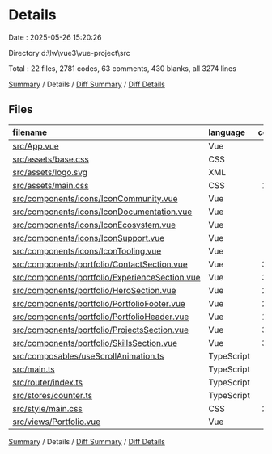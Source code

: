 # Details

Date : 2025-05-26 15:20:26

Directory d:\\lw\\vue3\\vue-project\\src

Total : 22 files,  2781 codes, 63 comments, 430 blanks, all 3274 lines

[Summary](results.md) / Details / [Diff Summary](diff.md) / [Diff Details](diff-details.md)

## Files
| filename | language | code | comment | blank | total |
| :--- | :--- | ---: | ---: | ---: | ---: |
| [src/App.vue](/src/App.vue) | Vue | 58 | 0 | 14 | 72 |
| [src/assets/base.css](/src/assets/base.css) | CSS | 71 | 2 | 14 | 87 |
| [src/assets/logo.svg](/src/assets/logo.svg) | XML | 1 | 0 | 1 | 2 |
| [src/assets/main.css](/src/assets/main.css) | CSS | 193 | 11 | 35 | 239 |
| [src/components/icons/IconCommunity.vue](/src/components/icons/IconCommunity.vue) | Vue | 7 | 0 | 1 | 8 |
| [src/components/icons/IconDocumentation.vue](/src/components/icons/IconDocumentation.vue) | Vue | 7 | 0 | 1 | 8 |
| [src/components/icons/IconEcosystem.vue](/src/components/icons/IconEcosystem.vue) | Vue | 7 | 0 | 1 | 8 |
| [src/components/icons/IconSupport.vue](/src/components/icons/IconSupport.vue) | Vue | 7 | 0 | 1 | 8 |
| [src/components/icons/IconTooling.vue](/src/components/icons/IconTooling.vue) | Vue | 18 | 1 | 1 | 20 |
| [src/components/portfolio/ContactSection.vue](/src/components/portfolio/ContactSection.vue) | Vue | 345 | 7 | 53 | 405 |
| [src/components/portfolio/ExperienceSection.vue](/src/components/portfolio/ExperienceSection.vue) | Vue | 361 | 2 | 50 | 413 |
| [src/components/portfolio/HeroSection.vue](/src/components/portfolio/HeroSection.vue) | Vue | 278 | 2 | 35 | 315 |
| [src/components/portfolio/PortfolioFooter.vue](/src/components/portfolio/PortfolioFooter.vue) | Vue | 230 | 1 | 38 | 269 |
| [src/components/portfolio/PortfolioHeader.vue](/src/components/portfolio/PortfolioHeader.vue) | Vue | 121 | 2 | 19 | 142 |
| [src/components/portfolio/ProjectsSection.vue](/src/components/portfolio/ProjectsSection.vue) | Vue | 384 | 1 | 48 | 433 |
| [src/components/portfolio/SkillsSection.vue](/src/components/portfolio/SkillsSection.vue) | Vue | 311 | 1 | 37 | 349 |
| [src/composables/useScrollAnimation.ts](/src/composables/useScrollAnimation.ts) | TypeScript | 61 | 7 | 13 | 81 |
| [src/main.ts](/src/main.ts) | TypeScript | 17 | 1 | 7 | 25 |
| [src/router/index.ts](/src/router/index.ts) | TypeScript | 13 | 0 | 3 | 16 |
| [src/stores/counter.ts](/src/stores/counter.ts) | TypeScript | 10 | 0 | 3 | 13 |
| [src/style/main.css](/src/style/main.css) | CSS | 250 | 17 | 45 | 312 |
| [src/views/Portfolio.vue](/src/views/Portfolio.vue) | Vue | 31 | 8 | 10 | 49 |

[Summary](results.md) / Details / [Diff Summary](diff.md) / [Diff Details](diff-details.md)